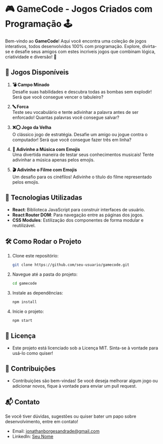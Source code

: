# 🎮 GameCode - Jogos Criados com Programação 🕹️

Bem-vindo ao **GameCode**! Aqui você encontra uma coleção de jogos interativos, todos desenvolvidos 100% com programação. Explore, divirta-se e desafie seus amigos com estes incríveis jogos que combinam lógica, criatividade e diversão! 🚀

## 🌟 Jogos Disponíveis

1. **💣 Campo Minado**  
   Desafie suas habilidades e descubra todas as bombas sem explodir! Será que você consegue vencer o tabuleiro?

2. **🔤 Forca**  
   Teste seu vocabulário e tente adivinhar a palavra antes de ser enforcado! Quantas palavras você consegue salvar?

3. **❌⭕ Jogo da Velha**  
   O clássico jogo de estratégia. Desafie um amigo ou jogue contra o computador! Será que você consegue fazer três em linha?

4. **🎵 Adivinhe a Música com Emojis**  
   Uma divertida maneira de testar seus conhecimentos musicais! Tente adivinhar a música apenas pelos emojis.

5. **🎬 Adivinhe o Filme com Emojis**  
   Um desafio para os cinéfilos! Adivinhe o título do filme representado pelos emojis.

## 🚀 Tecnologias Utilizadas

- **React**: Biblioteca JavaScript para construir interfaces de usuário.
- **React Router DOM**: Para navegação entre as páginas dos jogos.
- **CSS Modules**: Estilização dos componentes de forma modular e reutilizável.

## 🛠️ Como Rodar o Projeto

1. Clone este repositório:
   ```bash
   git clone https://github.com/seu-usuario/gamecode.git

2. Navegue até a pasta do projeto:
   ```bash
   cd gamecode

3. Instale as dependências:
   ```bash
   npm install

2. Inicie o projeto:
   ```bash
   npm start
   ```

## 📝 Licença
- Este projeto está licenciado sob a Licença MIT. Sinta-se à vontade para usá-lo como quiser!

## 🤝 Contribuições
- Contribuições são bem-vindas! Se você deseja melhorar algum jogo ou adicionar novos, fique à vontade para enviar um pull request.

## 📬 Contato

Se você tiver dúvidas, sugestões ou quiser bater um papo sobre desenvolvimento, entre em contato!

- Email: jonathanborgesandrade@gmail.com
- LinkedIn: [Seu Nome](https://www.linkedin.com/in/jonathan-borges-andrade/)


